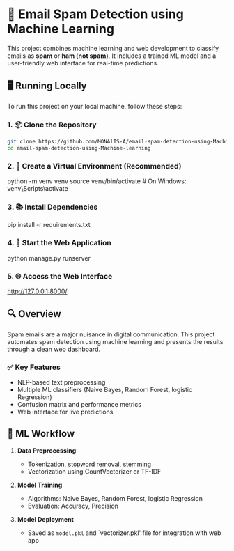# 📧 Email Spam Detection using Machine Learning

This project combines machine learning and web development to classify emails as **spam** or **ham (not spam)**. It includes a trained ML model and a user-friendly web interface for real-time predictions.

## 🖥️ Running Locally

To run this project on your local machine, follow these steps:

### 1. 📦 Clone the Repository

```bash
git clone https://github.com/MONAlIS-A/email-spam-detection-using-Machine-learning.git
cd email-spam-detection-using-Machine-learning
```

### 2. 🧪 Create a Virtual Environment (Recommended)
python -m venv venv
source venv/bin/activate  # On Windows: venv\Scripts\activate

### 3. 📚 Install Dependencies
pip install -r requirements.txt

### 4. 🚀 Start the Web Application
python manage.py runserver

### 5. 🌐 Access the Web Interface
http://127.0.0.1:8000/

## 🔍 Overview

Spam emails are a major nuisance in digital communication. This project automates spam detection using machine learning and presents the results through a clean web dashboard.

### ✅ Key Features

- NLP-based text preprocessing
- Multiple ML classifiers (Naive Bayes, Random Forest, logistic Regression)
- Confusion matrix and performance metrics
- Web interface for live predictions

## 🧠 ML Workflow

1. **Data Preprocessing**
   - Tokenization, stopword removal, stemming
   - Vectorization using CountVectorizer or TF-IDF

2. **Model Training**
   - Algorithms: Naive Bayes, Random Forest, logistic Regression
   - Evaluation: Accuracy, Precision

3. **Model Deployment**
   - Saved as `model.pkl` and `vectorizer.pkl' file for integration with web app


